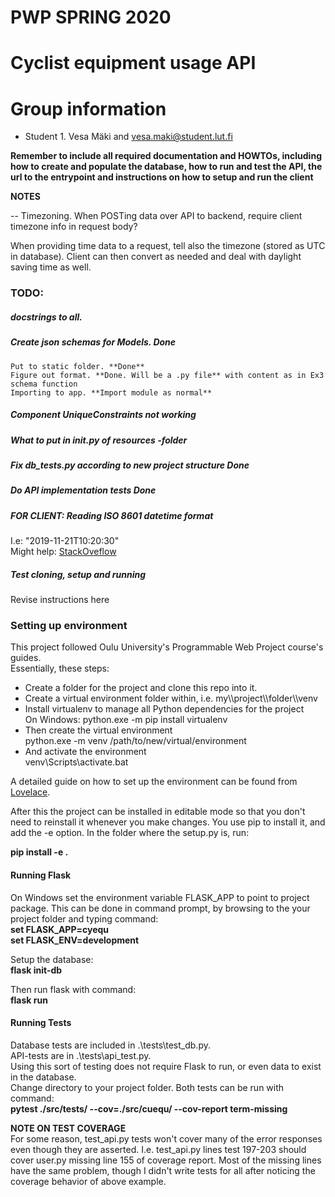 # PWP SPRING 2020
# Cyclist equipment usage API
# Group information
* Student 1. Vesa Mäki and vesa.maki@student.lut.fi


__Remember to include all required documentation and HOWTOs, including how to create and populate the database, how to run and test the API, the url to the entrypoint and instructions on how to setup and run the client__

**NOTES**

-- Timezoning.
When POSTing data over API to backend, require client timezone info in request body?

When providing time data to a request, tell also the timezone (stored as UTC in database). Client can then convert as needed and deal with daylight saving time as well.

### TODO: ###
#####    docstrings to all. #####

##### Create json schemas for Models. **Done** #####
    Put to static folder. **Done**  
    Figure out format. **Done. Will be a .py file** with content as in Ex3 schema function
    Importing to app. **Import module as normal**

##### Component UniqueConstraints not working #####

##### What to put in __init__.py of resources -folder #####    

##### Fix db_tests.py according to new project structure **Done** #####

##### Do API implementation tests **Done** #####

##### FOR CLIENT: Reading ISO 8601 datetime format #####  
I.e: "2019-11-21T10:20:30"  
Might help: [StackOveflow](https://stackoverflow.com/questions/127803/how-do-i-parse-an-iso-8601-formatted-date)  

##### Test cloning, setup and running #####
Revise instructions here

### Setting up environment ###

This project followed Oulu University's Programmable Web Project course's guides.  
Essentially, these steps:
<ul>
<li>Create a folder for the project and clone this repo into it. </li>
<li>Create a virtual environment folder within, i.e. my\\project\\folder\\venv</li>
<li>Install virtualenv to manage all Python dependencies for the project</li>  
On Windows: python.exe -m pip install virtualenv
<li>Then create the virtual environment</li>  
python.exe -m venv /path/to/new/virtual/environment
<li>And activate the environment</li>  
venv\Scripts\activate.bat
</ul>

A detailed guide on how to set up the environment can be found from [Lovelace](https://lovelace.oulu.fi/ohjelmoitava-web/programmable-web-project-spring-2020/pwp-setting-up-python-environment-for-exercises/).

After this the project can be installed in editable mode so that you don't need to reinstall it whenever you make changes. You use pip to install it, and add the -e option. In the folder where the setup.py is, run:

__pip install -e .__

#### Running Flask ####  
On Windows set the environment variable FLASK_APP to point to project package. This can be done in command prompt, by browsing to the your project folder and typing command:  
__set FLASK_APP=cyequ__  
__set FLASK_ENV=development__  

Setup the database:  
__flask init-db__

Then run flask with command:  
__flask run__

#### Running Tests ####
Database tests are included in .\\tests\\test_db.py.  
API-tests are in .\\tests\\api_test.py.  
Using this sort of testing does not require Flask to run, or even data to exist in the database.  
Change directory to your project folder. Both tests can be run with command:  
__pytest ./src/tests/ --cov=./src/cuequ/ --cov-report term-missing__

**NOTE ON TEST COVERAGE**  
For some reason, test_api.py tests won't cover many of the error responses even though they are asserted. I.e. test_api.py lines test 197-203 should cover user.py missing line 155 of coverage report. Most of the missing lines have the same problem, though I didn't write tests for all after noticing the coverage behavior of above example.
